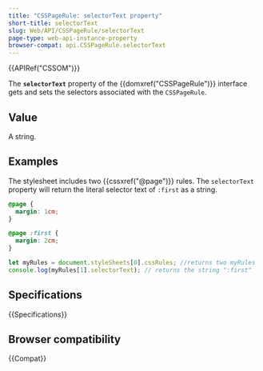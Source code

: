 ```yaml
---
title: "CSSPageRule: selectorText property"
short-title: selectorText
slug: Web/API/CSSPageRule/selectorText
page-type: web-api-instance-property
browser-compat: api.CSSPageRule.selectorText
---
```


{{APIRef("CSSOM")}}

The **`selectorText`** property of the {{domxref("CSSPageRule")}} interface gets and sets the selectors associated with the `CSSPageRule`.

## Value

A string.

## Examples

The stylesheet includes two {{cssxref("@page")}} rules. The `selectorText` property will return the literal selector text of `:first` as a string.

```css
@page {
  margin: 1cm;
}

@page :first {
  margin: 2cm;
}
```

```js
let myRules = document.styleSheets[0].cssRules; //returns two myRules
console.log(myRules[1].selectorText); // returns the string ":first"
```

## Specifications

{{Specifications}}

## Browser compatibility

{{Compat}}
